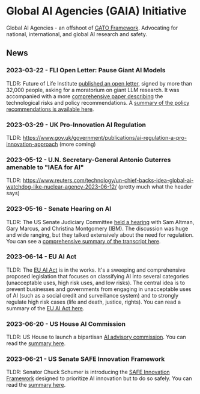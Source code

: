 # Global AI Agencies (GAIA) Initiative

Global AI Agencies - an offshoot of [GATO Framework](https://www.gatoframework.org/). Advocating for national, international, and global AI research and safety. 

## News

### 2023-03-22 - FLI Open Letter: Pause Giant AI Models

TLDR: Future of Life Institute [published an open letter](https://futureoflife.org/open-letter/pause-giant-ai-experiments/), signed by more than 32,000 people, asking for a moratorium on giant LLM research. It was accompanied with a more [comprehensive paper describing](https://futureoflife.org/wp-content/uploads/2023/04/FLI_Policymaking_In_The_Pause.pdf) the technological risks and policy recommendations. A [summary of the policy recommendations is available here](https://github.com/daveshap/GAIA_Initiative/blob/main/Future%20of%20Life%20Institute%20AI%20Policy%20Recommendations.md).

### 2023-03-29 - UK Pro-Innovation AI Regulation

TLDR: https://www.gov.uk/government/publications/ai-regulation-a-pro-innovation-approach (more coming)

### 2023-05-12 - U.N. Secretary-General Antonio Guterres amenable to "IAEA for AI"

TLDR: https://www.reuters.com/technology/un-chief-backs-idea-global-ai-watchdog-like-nuclear-agency-2023-06-12/ (pretty much what the header says)

### 2023-05-16 - Senate Hearing on AI

TLDR: The US Senate Judiciary Committee [held a hearing](https://www.judiciary.senate.gov/committee-activity/hearings/oversight-of-ai-rules-for-artificial-intelligence) with Sam Altman, Gary Marcus, and Christina Montgomery (IBM). The discussion was huge and wide ranging, but they talked extensively about the need for regulation. You can see a [comprehensive summary of the transcript here](https://github.com/daveshap/GAIA_Initiative/blob/main/US%20Senate%20Hearing%20on%20AI%20with%20Sam%20Altman.md).

### 2023-06-14 - EU AI Act

TLDR: The [EU AI Act](https://eur-lex.europa.eu/legal-content/EN/TXT/HTML/?uri=CELEX:52021PC0206) is in the works. It's a sweeping and comprehensive proposed legislation that focuses on classifying AI into several categories (unacceptable uses, high risk uses, and low risks). The central idea is to prevent businesses and governments from engaging in unacceptable uses of AI (such as a social credit and surveillance system) and to strongly regulate high risk cases (life and death, justice, rights). You can read a summary of the [EU AI Act here](https://github.com/daveshap/GAIA_Initiative/blob/main/EU%20AI%20Act.md).

### 2023-06-20 - US House AI Commission

TLDR: US House to launch a bipartisan [AI advisory commission](https://lieu.house.gov/media-center/press-releases/reps-lieu-buck-eshoo-and-sen-schatz-introduce-bipartisan-bicameral-bill). You can read the [summary here](https://github.com/daveshap/GAIA_Initiative/blob/main/Ted%20Lieu%20National%20AI%20Commaission.md).

### 2023-06-21 - US Senate SAFE Innovation Framework

TLDR: Senator Chuck Schumer is introducing the [SAFE Innovation Framework](https://www.csis.org/events/sen-chuck-schumer-launches-safe-innovation-ai-age-csis) designed to prioritize AI innovation but to do so safely. You can read the [summary here](https://github.com/daveshap/GAIA_Initiative/blob/main/Chuck%20Schumer%20SAFE%20Innovation%20Framework.md).

